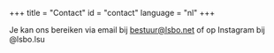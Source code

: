 +++
title = "Contact"
id = "contact"
language = "nl"
+++

Je kan ons bereiken via email bij bestuur@lsbo.net of op Instagram bij @lsbo.lsu